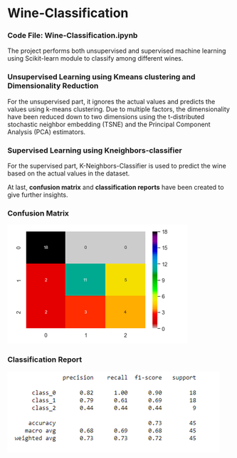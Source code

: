 # Wine-Classification
### Code File: Wine-Classification.ipynb
The project performs both unsupervised and supervised machine learning using Scikit-learn module to classify among different wines. 

### Unsupervised Learning using Kmeans clustering and Dimensionality Reduction
For the unsupervised part, it ignores the actual values and predicts the values using k-means clustering. 
Due to multiple factors, the dimensionality have been reduced down to two dimensions using the t-distributed stochastic neighbor embedding (TSNE) and the Principal Component Analysis (PCA) estimators.

### Supervised Learning using Kneighbors-classifier 
For the supervised part, K-Neighbors-Classifier is used to predict the wine based on the actual values in the dataset. 

At last, **confusion matrix** and **classification reports** have been created to give further insights.


### Confusion Matrix
![alt text here](ConfusionMatrix.png) 


### Classification Report
![alt text here](ClassificationReport.png)
